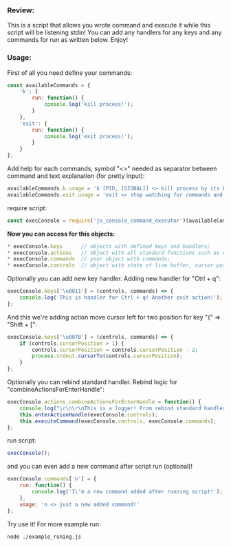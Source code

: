 ### Review:

This is a script that allows you wrote command and execute it while this script will be listening stdin!
You can add any handlers for any keys and any commands for run as written below. Enjoy!

### Usage:

First of all you need define your commands:

````javascript
const availableCommands = {
    'k': {
        run: function() {
            console.log('kill process!');
        }
    },
    'exit': {
        run: function() {
            console.log('exit process!');
        }
    }
};
````
Add help for each commands, symbol "<>" needed as separator between command and text explanation (for pretty input):
````javascript
availableCommands.k.usage = 'k [PID, [SIGNAL]] <> kill process by its PID';
availableCommands.exit.usage = 'exit <> stop watching for commands and exit script';
````

require script:

````javascript
const execConsole = require('js_console_command_executor')(availableCommands);
````
**Now you can access for this objects:**
````javascript
* execConsole.keys		// objects with defined keys and handlers;
* execConsole.actions	// object with all standard functions such as executeCommand and etc;
* execConsole.commands 	// your object with commands;
* execConsole.controls	// object with state of line buffer, cursor position etc;
````
Optionally you can add new key handler. Adding new handler for "Ctrl + q":
````javascript
execConsole.keys['\u0011'] = (controls, commands) => {
    console.log('This is handler for Ctrl + q! Another exit action!');
};
````
And this we're adding action move cursor left for two position for key "{" => "Shift + [":
````javascript
execConsole.keys['\u007B'] = (controls, commands) => {
    if (controls.cursorPosition > 1) {
        controls.cursorPosition = controls.cursorPosition - 2;
        process.stdout.cursorTo(controls.cursorPosition);
    }
};
````
Optionally you can rebind standard handler. Rebind logic for "combineActionsForEnterHandle":
````javascript
execConsole.actions.combineActionsForEnterHandle = function() {
    console.log("\r\n\r\nThis is a logger! From rebind standard handler \"combineActionsForEnterHandle\"!");
    this.enterActionHandle(execConsole.controls);
    this.executeCommand(execConsole.controls, execConsole.commands);
};
````

run script:
````javascript
execConsole();
````
and you can even add a new command after script run (optional)!
````javascript
execConsole.commands['n'] = {
    run: function() {
        console.log('I\'m a new command added after running script!');
    },
    usage: 'n <> just a new added command!'
};

````

Try use it! For more example run:
````bash
node ./example_runing.js
````
